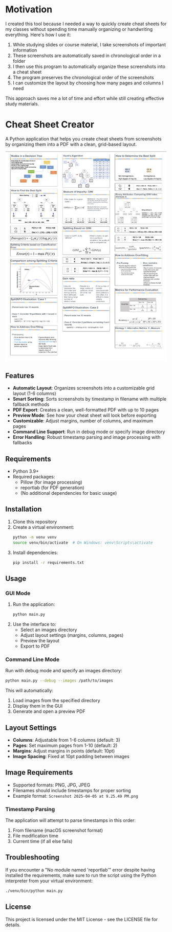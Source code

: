 # Motivation

I created this tool because I needed a way to quickly create cheat sheets for my classes without spending time manually organizing or handwriting everything. Here's how I use it:

1. While studying slides or course material, I take screenshots of important information
2. These screenshots are automatically saved in chronological order in a folder
3. I then use this program to automatically organize these screenshots into a cheat sheet
4. The program preserves the chronological order of the screenshots
5. I can customize the layout by choosing how many pages and columns I need

This approach saves me a lot of time and effort while still creating effective study materials.

# Cheat Sheet Creator

A Python application that helps you create cheat sheets from screenshots by organizing them into a PDF with a clean, grid-based layout.

![Example Cheat Sheet](example.png)

## Features

- **Automatic Layout**: Organizes screenshots into a customizable grid layout (1-6 columns)
- **Smart Sorting**: Sorts screenshots by timestamp in filename with multiple fallback methods
- **PDF Export**: Creates a clean, well-formatted PDF with up to 10 pages
- **Preview Mode**: See how your cheat sheet will look before exporting
- **Customizable**: Adjust margins, number of columns, and maximum pages
- **Command Line Support**: Run in debug mode or specify image directory
- **Error Handling**: Robust timestamp parsing and image processing with fallbacks

## Requirements

- Python 3.9+
- Required packages:
  - Pillow (for image processing)
  - reportlab (for PDF generation)
  - (No additional dependencies for basic usage)

## Installation

1. Clone this repository
2. Create a virtual environment:
   ```bash
   python -m venv venv
   source venv/bin/activate  # On Windows: venv\Scripts\activate
   ```
3. Install dependencies:
   ```bash
   pip install -r requirements.txt
   ```

## Usage

### GUI Mode
1. Run the application:
   ```bash
   python main.py
   ```
2. Use the interface to:
   - Select an images directory
   - Adjust layout settings (margins, columns, pages)
   - Preview the layout
   - Export to PDF

### Command Line Mode
Run with debug mode and specify an images directory:
```bash
python main.py --debug --images /path/to/images
```

This will automatically:
1. Load images from the specified directory
2. Display them in the GUI
3. Generate and open a preview PDF

## Layout Settings

- **Columns**: Adjustable from 1-6 columns (default: 3)
- **Pages**: Set maximum pages from 1-10 (default: 2)
- **Margins**: Adjust margins in points (default: 10pt)
- **Image Spacing**: Fixed at 10pt padding between images

## Image Requirements

- Supported formats: PNG, JPG, JPEG
- Filenames should include timestamps for proper sorting
- Example format: `Screenshot 2025-04-05 at 9.25.49 PM.png`

### Timestamp Parsing

The application will attempt to parse timestamps in this order:
1. From filename (macOS screenshot format)
2. File modification time
3. Current time (if all else fails)

## Troubleshooting

If you encounter a "No module named 'reportlab'" error despite having installed the requirements, make sure to run the script using the Python interpreter from your virtual environment:

```bash
./venv/bin/python main.py
```

## License

This project is licensed under the MIT License - see the LICENSE file for details. 